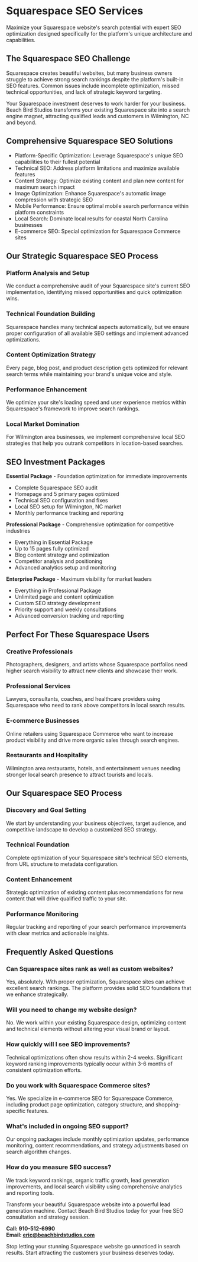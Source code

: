 # Squarespace SEO Services

Maximize your Squarespace website's search potential with expert SEO optimization designed specifically for the platform's unique architecture and capabilities.

## The Squarespace SEO Challenge

Squarespace creates beautiful websites, but many business owners struggle to achieve strong search rankings despite the platform's built-in SEO features. Common issues include incomplete optimization, missed technical opportunities, and lack of strategic keyword targeting.

Your Squarespace investment deserves to work harder for your business. Beach Bird Studios transforms your existing Squarespace site into a search engine magnet, attracting qualified leads and customers in Wilmington, NC and beyond.

## Comprehensive Squarespace SEO Solutions

- Platform-Specific Optimization: Leverage Squarespace's unique SEO capabilities to their fullest potential
- Technical SEO: Address platform limitations and maximize available features
- Content Strategy: Optimize existing content and plan new content for maximum search impact
- Image Optimization: Enhance Squarespace's automatic image compression with strategic SEO
- Mobile Performance: Ensure optimal mobile search performance within platform constraints
- Local Search: Dominate local results for coastal North Carolina businesses
- E-commerce SEO: Special optimization for Squarespace Commerce sites

## Our Strategic Squarespace SEO Process

### Platform Analysis and Setup
We conduct a comprehensive audit of your Squarespace site's current SEO implementation, identifying missed opportunities and quick optimization wins.

### Technical Foundation Building
Squarespace handles many technical aspects automatically, but we ensure proper configuration of all available SEO settings and implement advanced optimizations.

### Content Optimization Strategy
Every page, blog post, and product description gets optimized for relevant search terms while maintaining your brand's unique voice and style.

### Performance Enhancement
We optimize your site's loading speed and user experience metrics within Squarespace's framework to improve search rankings.

### Local Market Domination
For Wilmington area businesses, we implement comprehensive local SEO strategies that help you outrank competitors in location-based searches.

## SEO Investment Packages

**Essential Package** - Foundation optimization for immediate improvements
- Complete Squarespace SEO audit
- Homepage and 5 primary pages optimized
- Technical SEO configuration and fixes
- Local SEO setup for Wilmington, NC market
- Monthly performance tracking and reporting

**Professional Package** - Comprehensive optimization for competitive industries
- Everything in Essential Package
- Up to 15 pages fully optimized
- Blog content strategy and optimization
- Competitor analysis and positioning
- Advanced analytics setup and monitoring

**Enterprise Package** - Maximum visibility for market leaders
- Everything in Professional Package
- Unlimited page and content optimization
- Custom SEO strategy development
- Priority support and weekly consultations
- Advanced conversion tracking and reporting

## Perfect For These Squarespace Users

### Creative Professionals
Photographers, designers, and artists whose Squarespace portfolios need higher search visibility to attract new clients and showcase their work.

### Professional Services
Lawyers, consultants, coaches, and healthcare providers using Squarespace who need to rank above competitors in local search results.

### E-commerce Businesses
Online retailers using Squarespace Commerce who want to increase product visibility and drive more organic sales through search engines.

### Restaurants and Hospitality
Wilmington area restaurants, hotels, and entertainment venues needing stronger local search presence to attract tourists and locals.

## Our Squarespace SEO Process

### Discovery and Goal Setting
We start by understanding your business objectives, target audience, and competitive landscape to develop a customized SEO strategy.

### Technical Foundation
Complete optimization of your Squarespace site's technical SEO elements, from URL structure to metadata configuration.

### Content Enhancement
Strategic optimization of existing content plus recommendations for new content that will drive qualified traffic to your site.

### Performance Monitoring
Regular tracking and reporting of your search performance improvements with clear metrics and actionable insights.

## Frequently Asked Questions

### Can Squarespace sites rank as well as custom websites?
Yes, absolutely. With proper optimization, Squarespace sites can achieve excellent search rankings. The platform provides solid SEO foundations that we enhance strategically.

### Will you need to change my website design?
No. We work within your existing Squarespace design, optimizing content and technical elements without altering your visual brand or layout.

### How quickly will I see SEO improvements?
Technical optimizations often show results within 2-4 weeks. Significant keyword ranking improvements typically occur within 3-6 months of consistent optimization efforts.

### Do you work with Squarespace Commerce sites?
Yes. We specialize in e-commerce SEO for Squarespace Commerce, including product page optimization, category structure, and shopping-specific features.

### What's included in ongoing SEO support?
Our ongoing packages include monthly optimization updates, performance monitoring, content recommendations, and strategy adjustments based on search algorithm changes.

### How do you measure SEO success?
We track keyword rankings, organic traffic growth, lead generation improvements, and local search visibility using comprehensive analytics and reporting tools.

Transform your beautiful Squarespace website into a powerful lead generation machine. Contact Beach Bird Studios today for your free SEO consultation and strategy session.

**Call: 910-512-6990**  
**Email: eric@beachbirdstudios.com**

Stop letting your stunning Squarespace website go unnoticed in search results. Start attracting the customers your business deserves today.
